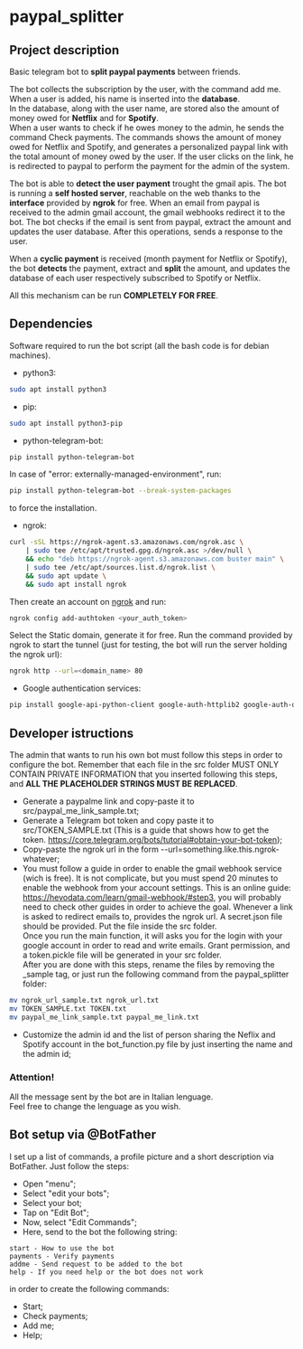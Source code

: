 # paypal_splitter

## Project description
Basic telegram bot to **split paypal payments** between friends.

The bot collects the subscription by the user, with the command add me.  
When a user is added, his name is inserted into the **database**.  
In the database, along with the user name, are stored also the amount of money owed for **Netflix** and for **Spotify**.  
When a user wants to check if he owes money to the admin, he sends the command Check payments.
The commands shows the amount of money owed for Netflix and Spotify, and generates a personalized paypal link with the total amount of money owed by the user. If the user clicks on the link, he is redirected to paypal to perform the payment for the admin of the system.

The bot is able to **detect the user payment** trought the gmail apis. The bot is running a **self hosted server**, reachable on the web thanks to the **interface** provided by **ngrok** for free. When an email from paypal is received to the admin gmail account, the gmail webhooks redirect it to the bot. The bot checks if the email is sent from paypal, extract the amount and updates the user database. After this operations, sends a response to the user.

When a **cyclic payment** is received (month payment for Netflix or Spotify), the bot **detects** the payment, extract and **split** the amount, and updates the database of each user respectively subscribed to Spotify or Netflix.

All this mechanism can be run **COMPLETELY FOR FREE**.
## Dependencies
Software required to run the bot script (all the bash code is for debian machines).
- python3:
```bash
sudo apt install python3
```
- pip:
```bash
sudo apt install python3-pip
```
- python-telegram-bot:
```bash
pip install python-telegram-bot
```
In case of "error: externally-managed-environment", run:
```bash
pip install python-telegram-bot --break-system-packages
```
to force the installation.
- ngrok:
```bash
curl -sSL https://ngrok-agent.s3.amazonaws.com/ngrok.asc \
	| sudo tee /etc/apt/trusted.gpg.d/ngrok.asc >/dev/null \
	&& echo "deb https://ngrok-agent.s3.amazonaws.com buster main" \
	| sudo tee /etc/apt/sources.list.d/ngrok.list \
	&& sudo apt update \
	&& sudo apt install ngrok
```
Then create an account on [ngrok](https://ngrok.com/) and run:
```bash
ngrok config add-authtoken <your_auth_token>
```
Select the Static domain, generate it for free.
Run the command provided by ngrok to start the tunnel (just for testing, the bot will run the server holding the ngrok url):
```bash
ngrok http --url=<domain_name> 80
```
- Google authentication services:
```bash
pip install google-api-python-client google-auth-httplib2 google-auth-oauthlib --break-system-package
```

## Developer istructions
The admin that wants to run his own bot must follow this steps in order to configure the bot.
Remember that each file in the src folder MUST ONLY CONTAIN PRIVATE INFORMATION that you inserted following this steps, and **ALL THE PLACEHOLDER STRINGS MUST BE REPLACED**.
- Generate a paypalme link and copy-paste it to src/paypal_me_link_sample.txt;
- Generate a Telegram bot token and copy paste it to src/TOKEN_SAMPLE.txt (This is a guide that shows how to get the token. https://core.telegram.org/bots/tutorial#obtain-your-bot-token);
- Copy-paste the ngrok url in the form --url=something.like.this.ngrok-whatever;
- You must follow a guide in order to enable the gmail webhook service (wich is free). It is not complicate, but you must spend 20 minutes to enable the webhook from your account settings. This is an online guide: https://hevodata.com/learn/gmail-webhook/#step3, you will probably need to check other guides in order to achieve the goal. 
Whenever a link is asked to redirect emails to, provides the ngrok url. A secret.json file should be provided. Put the file inside the src folder.  
Once you run the main function, it will asks you for the login with your google account in order to read and write emails. Grant permission, and a token.pickle file will be generated in your src folder.  
After you are done with this steps, rename the files by removing the _sample tag, or just run the following command from the paypal_splitter folder:
```bash
mv ngrok_url_sample.txt ngrok_url.txt
mv TOKEN_SAMPLE.txt TOKEN.txt
mv paypal_me_link_sample.txt paypal_me_link.txt
```

- Customize the admin id and the list of person sharing the Neflix and Spotify account in the bot_function.py file by just inserting the name and the admin id;

### Attention!
All the message sent by the bot are in Italian lenguage.  
Feel free to change the lenguage as you wish.

## Bot setup via @BotFather
I set up a list of commands, a profile picture and a short description via BotFather.
Just follow the steps:
- Open "menu";
- Select "edit your bots";
- Select your bot;
- Tap on "Edit Bot";
- Now, select "Edit Commands";
- Here, send to the bot the following string:
```
start - How to use the bot
payments - Verify payments
addme - Send request to be added to the bot
help - If you need help or the bot does not work
```
in order to create the following commands:
- Start;
- Check payments;
- Add me;
- Help;

